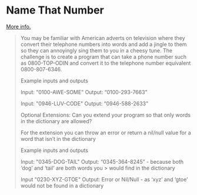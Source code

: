 # Name That Number

[More info.](https://forum.theodinproject.com/t/name-that-number/986)

> You may be familiar with American adverts on television where they convert their telephone numbers into words and add a jingle to them so they can annoyingly sing them to you in a cheesy tune. The challenge is to create a program that can take a phone number such as 0800-TOP-ODIN and convert it to the telephone number equivalent 0800-807-6346.
>
> Example inputs and outputs
>
> Input: "0100-AWE-SOME"
> Output: “0100-293-7663”
>
> Input: "0946-LUV-CODE"
> Output: “0946-588-2633”
>
> Optional Extensions:
> Can you extend your program so that only words in the dictionary are allowed?
>
> For the extension you can throw an error or return a nil/null value for a word that isn’t in the dictionary
>
> Example inputs and outputs
>
> Input: "0345-DOG-TAIL"
> Output: “0345-364-8245” - because both ‘dog’ and ‘tail’ are both words you > would find in the dictionary
>
> Input "0230-XYZ-GTOE"
> Output: Error or Nil/Null - as ‘xyz’ and ‘gtoe’ would not be found in a dictionary
